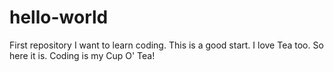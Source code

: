 # hello-world
First repository
I want to learn coding. This is a good start. I love Tea too. So here it is. Coding is my Cup O' Tea!
